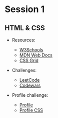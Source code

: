 # Session 1

## HTML & CSS

- Resources:
    - [W3Schools](https://www.w3schools.com/css/)
    - [MDN Web Docs](https://developer.mozilla.org/en-US/docs/Web/CSS)
    - [CSS Grid](https://cssgrid.io/)

- Challenges:
    - [LeetCode](https://leetcode.com/)
    - [Codewars](https://www.codewars.com/)

- Profile challenge:
    - [Profile](profile.html)
    - [Profile CSS](profile.css)
